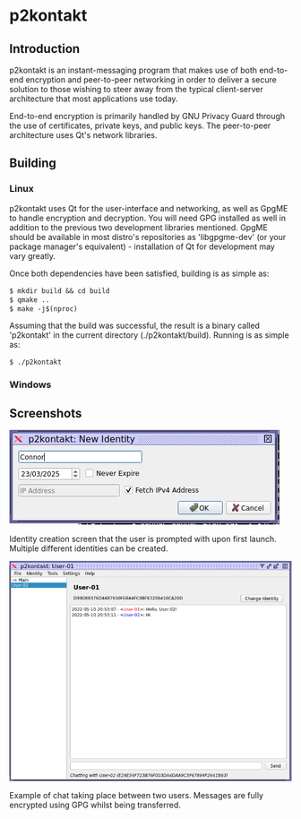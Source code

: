 # p2kontakt

## Introduction
p2kontakt is an instant-messaging program that makes use of both end-to-end encryption and peer-to-peer networking in order to deliver a secure solution to those wishing to steer away from the typical client-server architecture that most applications use today.

End-to-end encryption is primarily handled by GNU Privacy Guard through the use of certificates, private keys, and public keys. The peer-to-peer architecture uses Qt's network libraries.

## Building
### Linux
p2kontakt uses Qt for the user-interface and networking, as well as GpgME to handle encryption and decryption. You will need GPG installed as well in addition to the previous two development libraries mentioned. GpgME should be available in most distro's repositories as 'libgpgme-dev' (or your package manager's equivalent) - installation of Qt for development may vary greatly.

Once both dependencies have been satisfied, building is as simple as:
```
$ mkdir build && cd build
$ qmake ..
$ make -j$(nproc)
```

Assuming that the build was successful, the result is a binary called 'p2kontakt' in the current directory (./p2kontakt/build). Running is as simple as:

```
$ ./p2kontakt
```

### Windows

## Screenshots
![Identity Creation](/images/identity-creation.png)

Identity creation screen that the user is prompted with upon first launch. Multiple different identities can be created.

![Chat Example](/images/chat-example.png)

Example of chat taking place between two users. Messages are fully encrypted using GPG whilst being transferred.
